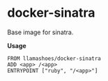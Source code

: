 # docker-sinatra
Base image for sinatra.

**Usage**
```
FROM llamashoes/docker-sinatra
ADD <app> /<app>
ENTRYPOINT ["ruby", "/<app>"]
```
